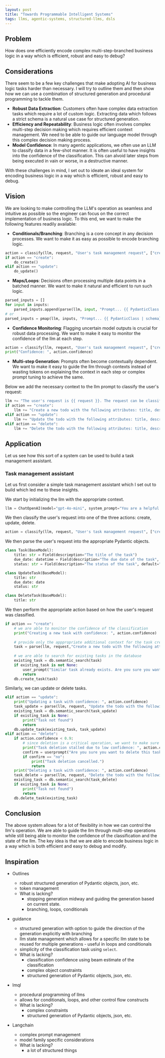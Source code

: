 ```yaml
---
layout: post
title: "Towards Programmable Intelligent Systems"
tags: llms, agentic-systems, structured-llms, dsls
---
```


## Problem

How does one efficiently encode complex multi-step-branched business logic in a way which is efficient, robust and easy to debug?


## Considerations

There seem to be a few key challenges that make adopting AI for business logic tasks harder than necessary. I will try to outline them and then show how we can use a combination of structured generation and procedural programming to tackle them.
- **Robust Data Extraction**: Customers often have complex data extraction tasks which require a lot of custom logic. Extracting data which follows a strict schema is a natural use case for structured generation. 
- **Efficiency and Repeatability**: Business logic often involves complex multi-step decision making which requires efficient context management. We need to be able to guide our language model through this complex decision making process.
- **Model Confidence**: In many agentic applications, we often use an LLM to classify data in a few-shot manner. It is often useful to have insights into the confidence of the classification. This can alvoid later steps from being executed in vain or worse, in a destructive manner.

With these challenges in mind, I set out to ideate an ideal system for encoding business logic in a way which is efficient, robust and easy to debug.

## Vision

We are looking to make controlling the LLM's operation as seamless and intuitive as possible so the engineer can focus on the correct implementation of business logic. To this end, we want to make the following features readily available:

- **Conditionals/Branching**: Branching is a core concept in any decision processes. We want to make it as easy as possible to encode branching logic.
```python
action = classify(llm, request, "User's task management request", ["create", "update"])
if action == "create":
    do_create()
elif action == "update":
    do_update()
```
- **Maps/Loops**: Decisions often processing multiple data points in a batched manner. We want to make it natural and efficient to run such logic.
```python
parsed_inputs = []
for input in inputs:
    parsed_inputs.append(parse(llm, input, "Prompt... {{ PydanticClass | schema}}", PydanticClass))
# or
parsed_inputs = pmap(llm, inputs, "Prompt... {{ PydanticClass | schema}}", PydanticClass)
```
- **Confidence Monitoring**: Flagging uncertain model outputs is crucial for robust data processing. We want to make it easy to monitor the confidence of the llm at each step.
```python
action = classify(llm, request, "User's task management request", ["create", "update", "delete"], beam_search=True)
print("Confidence: ", action.confidence)
```
- **Multi-step Generation**: Prompts often become contextually dependent. We want to make it easy to guide the llm through contexts instead of wasting tokens on explaining the context in each step or complex prompt tuning to achieve the same.

Below we add the necessary context to the llm prompt to classify the user's request:
```python
llm += "The user's request is {{ request }}. The request can be classified as" + classify(llm, request, "User's task management request", ["create", "update", "delete"], beam_search=True)
if action == "create":
    llm += "Create a new todo with the following attributes: title, description, due_date, status. {{ Task | schema}}"
elif action == "update":
    llm += "Update the todo with the following attributes: title, description, due_date, status. {{ UpdateTask | schema}}"
elif action == "delete":
    llm += "Delete the todo with the following attributes: title, description, due_date, status. {{ DeleteTask | schema}}"
```

## Application

Let us see how this sort of a system can be used to build a task management assistant.

### Task management assistant

Let us first consider a simple task management assistant which I set out to build which led me to these insights.

We start by initializing the llm with the appropriate context.
```python
llm = ChatOpenAI(model="gpt-4o-mini", system_prompt="You are a helpful task management assistant.")
```


We then classify the user's request into one of the three actions: create, update, delete.
```python
action = classify(llm, request, "User's task management request", ["create", "update", "delete"], beam_search=True)
```


We then parse the user's request into the appropriate Pydantic objects.
```python
class Task(BaseModel):
    title: str = Field(descrieption="The title of the task")
    due_date: datetime = Field(description="The due date of the task", default=datetime.now() + timedelta(days=1))
    status: str = Field(description="The status of the task", default="pending")

class UpdateTask(BaseModel):
    title: str
    due_date: date
    status: str

class DeleteTask(BaseModel):
    title: str
```

We then perform the appropriate action based on how the user's request was classified. 
```python
if action == "create":
    # we are able to monitor the confidence of the classification
    print("Creating a new task with confidence: ", action.confidence)
    
    # provide only the apppropriate additional context for the task creation
    task = parse(llm, request,"Create a new todo with the following attributes: title, description, due_date, status. {{ Task | schema}}", Task)
    
    # we are able to search for existing tasks in the database
    existing_task = db.semantic_search(task)
    if existing_task is not None:
        user_prompt("Similar task already exists. Are you sure you want to create a new task?", ["yes", "no"])
        return
    db.create_task(task)
```

Similarly, we can update or delete tasks.
```python
elif action == "update":
    print("Updating a task with confidence: ", action.confidence)
    task_update = parse(llm, request, "Update the todo with the following attributes: title, description, due_date, status. {{ UpdateTask | schema}}", UpdateTask)
    existing_task = db.semantic_search(task_update)
    if existing_task is None:
        print("Task not found")
        return
    db.update_task(existing_task, task_update)
elif action == "delete":
    if action.confidence < 0.9:
        # since deletion is a critical operation, we want to make sure the user really wants to delete the task
        print("Task deletion stalled due to low confidence: ", action.confidence)
        confirm = userprompt("Are you sure you want to delete this task?", ["yes", "no"])
        if confirm == "no":
            print("Task deletion cancelled.")
            return
    print("Deleting a task with confidence: ", action.confidence)
    task_delete = parse(llm, request, "Delete the todo with the following attributes: title, description, due_date, status. {{ DeleteTask | schema}}", DeleteTask)
    existing_task = db.semantic_search(task_delete)
    if existing_task is None:
        print("Task not found")
        return
    db.delete_task(existing_task)
```

## Conclusion
The above system allows for a lot of flexibility in how we can control the llm's operation. We are able to guide the llm through multi-step operations while still being able to monitor the confidence of the classification and the state of the llm. The key idea is that we are able to encode business logic in a way which is both efficient and easy to debug and modify.




<!-- ## Cookbook Examples from Outlines

Every cookbook example can be simplified to a procedural program which is easy to understand, debug and modify. We can see how this paradigm can be used easily extended each of the examples to tackle more complex tasks.

### Classification

```python
llm = ChatOpenAI(model="gpt-4o-mini", system_prompt="You are an experienced customer success manager.")

urgency = classify(llm, email, "User's request", ["urgent", "not urgent"])

# the demo stops here

if urgency == "urgent":
    db.add_tag(email.id, "urgent")
    
    email.reply("Thank you for contacting us. We have noted the urgency and will get back to you very soon.")
elif urgency == "not urgent":
    db.add_tag(email.id, "not urgent")

    related_discussions = db.semantic_search(discussions, email)

    email.reply("We will get back to you soon. Meanwhile, you might find the following discussions helpful: " + ", ".join([d.title for d in related_discussions]))

``` -->

## Inspiration
- Outlines 
    - robust structured generation of Pydantic objects, json, etc.
    - token management
    - What is lacking?
        - stopping generation midway and guiding the generation based on current state.
        - branching, loops, conditionals
- guidance
    - structured generation with option to guide the direction of the generation explicitly with branching
    - llm state management which allows for a specific llm state to be reused for multiple generations - useful in loops and conditionals
    - simplicity of the classification task using `select`.
    - What is lacking?
        - classification confidence using beam estimate of the classification 
        - complex object constraints
        - structured generation of Pydantic objects, json, etc.
- lmql
    - procedural programming of llms
    - allows for conditionals, loops, and other control flow constructs
    - What is lacking?
        - complex constraints
        - structured generation of Pydantic objects, json, etc.

- Langchain
    - complex prompt management
    - model family specific considerations
    - What is lacking?
        - a lot of structured things
